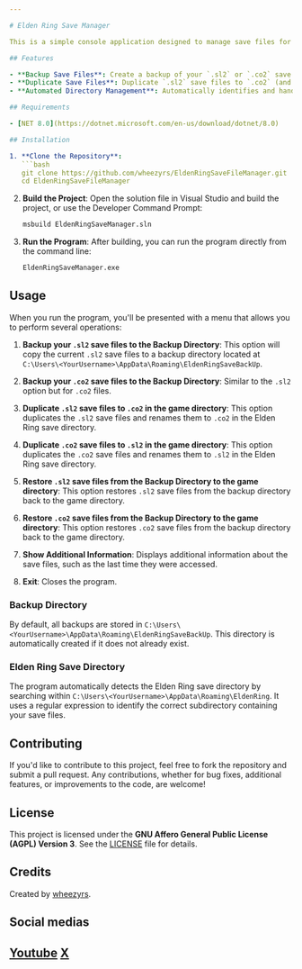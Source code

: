 ```yaml
---

# Elden Ring Save Manager

This is a simple console application designed to manage save files for the game **Elden Ring**, specifically tailored for users of the Seamless Co-op mod. While the mod itself has built-in features for managing `.sl2` save files, this tool was created for fun and practice.

## Features

- **Backup Save Files**: Create a backup of your `.sl2` or `.co2` save files in a designated directory.
- **Duplicate Save Files**: Duplicate `.sl2` save files to `.co2` (and vice versa) within the save directory.
- **Automated Directory Management**: Automatically identifies and handles the Elden Ring save file directory based on the user's system configuration.

## Requirements

- [NET 8.0](https://dotnet.microsoft.com/en-us/download/dotnet/8.0)

## Installation

1. **Clone the Repository**:
   ```bash
   git clone https://github.com/wheezyrs/EldenRingSaveFileManager.git
   cd EldenRingSaveFileManager
   ```

2. **Build the Project**:
   Open the solution file in Visual Studio and build the project, or use the Developer Command Prompt:
   ```bash
   msbuild EldenRingSaveManager.sln
   ```

3. **Run the Program**:
   After building, you can run the program directly from the command line:
   ```bash
   EldenRingSaveManager.exe
   ```

## Usage

When you run the program, you'll be presented with a menu that allows you to perform several operations:

1. **Backup your `.sl2` save files to the Backup Directory**: This option will copy the current `.sl2` save files to a backup directory located at `C:\Users\<YourUsername>\AppData\Roaming\EldenRingSaveBackUp`.

2. **Backup your `.co2` save files to the Backup Directory**: Similar to the `.sl2` option but for `.co2` files.

3. **Duplicate `.sl2` save files to `.co2` in the game directory**: This option duplicates the `.sl2` save files and renames them to `.co2` in the Elden Ring save directory.

4. **Duplicate `.co2` save files to `.sl2` in the game directory**: This option duplicates the `.co2` save files and renames them to `.sl2` in the Elden Ring save directory.

5. **Restore `.sl2` save files from the Backup Directory to the game directory**: This option restores `.sl2` save files from the backup directory back to the game directory.

6. **Restore `.co2` save files from the Backup Directory to the game directory**: This option restores `.co2` save files from the backup directory back to the game directory.

7. **Show Additional Information**: Displays additional information about the save files, such as the last time they were accessed.

8. **Exit**: Closes the program.

### Backup Directory

By default, all backups are stored in `C:\Users\<YourUsername>\AppData\Roaming\EldenRingSaveBackUp`. This directory is automatically created if it does not already exist.

### Elden Ring Save Directory

The program automatically detects the Elden Ring save directory by searching within `C:\Users\<YourUsername>\AppData\Roaming\EldenRing`. It uses a regular expression to identify the correct subdirectory containing your save files.

## Contributing

If you'd like to contribute to this project, feel free to fork the repository and submit a pull request. Any contributions, whether for bug fixes, additional features, or improvements to the code, are welcome!

## License

This project is licensed under the **GNU Affero General Public License (AGPL) Version 3**. See the [LICENSE](https://github.com/wheezyrs/EldenRingSaveFileManager/blob/main/LICENSE.md) file for details.

## Credits

Created by [wheezyrs](https://github.com/wheezyrs).

## Social medias

[Youtube](https://www.youtube.com/@Wheezyrs)
[X](https://x.com/wheezyrs_)
---
```

